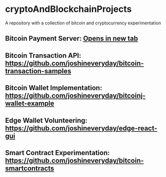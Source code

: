 # cryptoAndBlockchainProjects
A repository with a collection of bitcoin and cryptocurrency experimentation


## Bitcoin Payment Server: [Opens in new tab](https://github.com/joshineveryday/bitcoin-payment-server-example)
## Bitcoin Transaction API: https://github.com/joshineveryday/bitcoin-transaction-samples
## Bitcoin Wallet Implementation: https://github.com/joshineveryday/bitcoinj-wallet-example
## Edge Wallet Volunteering: https://github.com/joshineveryday/edge-react-gui
## Smart Contract Experimentation: https://github.com/joshineveryday/bitcoin-smartcontracts
